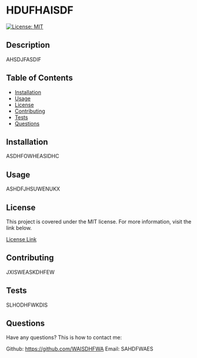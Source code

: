 
# HDUFHAISDF
[![License: MIT](https://img.shields.io/badge/License-MIT-yellow.svg)](https://opensource.org/licenses/MIT)
## Description

AHSDJFASDIF
    
## Table of Contents

- [Installation](#Installation)
- [Usage](#Usage)
- [License](#License)
- [Contributing](#Contributing)
- [Tests](#Tests)
- [Questions](#Questions)
    
## Installation

ASDHFOWHEASIDHC

## Usage
    
ASHDFJHSUWENUKX

## License

This project is covered under the MIT license. For more information, visit the link below.

[License Link](./LICENSE)

## Contributing

JXISWEASKDHFEW
    
## Tests

SLHODHFWKDIS
    
## Questions

Have any questions? This is how to contact me:

Github: https://github.com/WAISDHFWA
Email: SAHDFWAES
    
